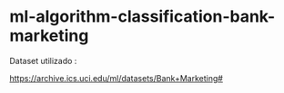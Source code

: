 # ml-algorithm-classification-bank-marketing


Dataset utilizado :

https://archive.ics.uci.edu/ml/datasets/Bank+Marketing#
